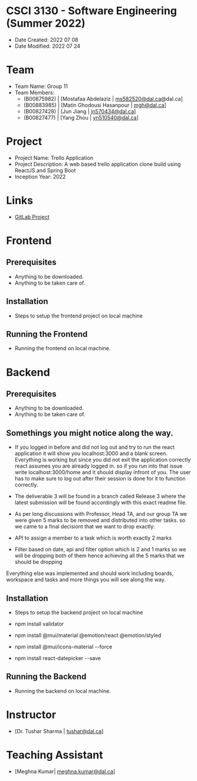 # CSCI 3130 - Software Engineering (Summer 2022)

- Date Created: 2022 07 08
- Date Modified: 2022 07 24

# Team

- Team Name: Group 11
- Team Members:
  - (B00875982) | [Mostafaa Abdelaziz | ms582520@dal.ca@dal.ca]
  - (B00883985) | [Matin Ghodousi Hasanpour | mgh@dal.ca]
  - (B00827428) | [Jun Jiang | jn570434@dal.ca]
  - (B00827477) | [Yang Zhou | yn510540@dal.ca]
# Project

- Project Name: Trello Application
- Project Description: A web based trello application clone build using ReactJS and Spring Boot
- Inception Year: 2022

# Links

- [GitLab Project](https://git.cs.dal.ca/courses/2022-summer/csci-3130/projects/group11)

# Frontend

## Prerequisites

- Anything to be downloaded.
- Anything to be taken care of.

## Installation

- Steps to setup the frontend project on local machine

## Running the Frontend

- Running the frontend on local machine.

# Backend

## Prerequisites

- Anything to be downloaded.
- Anything to be taken care of.

## Somethings you might notice along the way.

- If you logged in before and did not log out and try to run the react application it will show you
localhost:3000 and a blank screen. Everything is working but since you did not exit the application correctly
react assumes you are already logged in. so if you run into that issue write localhost:3000/home and it should
display infront of you. The user has to make sure to log out after their session is done for it to function correctly.

- The deliverable 3 will be found in a branch called Release 3 where the latest submission will be found accordingly
with this exact readme file.

- As per long discussions with Professor, Head TA, and our group TA we were given 5 marks to be removed and distributed into other tasks. so we 
came to a final decisiont that we want to drop exactly:

- API to assign a member to a task which is worth exactly 2 marks
- Filter based on date, api and filter option which is 2 and 1 marks so 
we will be dropping both of them hence achieving all the 5 marks that we
should be dropping

Everything else was implemented and should work including boards, workspace and tasks and more things you will see along the way.



## Installation

- Steps to setup the backend project on local machine

- npm install validator
- npm install @mui/material @emotion/react @emotion/styled
- npm install @mui/icons-material --force
- npm install react-datepicker --save


## Running the Backend

- Running the backend on local machine.

# Instructor

- [Dr. Tushar Sharma | tushar@dal.ca]

# Teaching Assistant

- [Meghna Kumar| meghna.kumar@dal.ca]
